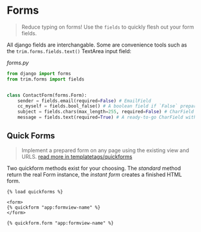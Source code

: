 # Forms

> Reduce typing on forms! Use the `fields` to quickly flesh out your form fields.

All django fields are interchangable. Some are convenience tools such as the `trim.forms.fields.text()` TextArea input field:

_forms.py_
```py
from django import forms
from trim.forms import fields


class ContactForm(forms.Form):
    sender = fields.email(required=False) # EmailField
    cc_myself = fields.bool_false() # A boolean field if `False` prepared
    subject = fields.chars(max_length=255, required=False) # CharField
    message = fields.text(required=True) # A ready-to-go CharField with a TextArea widget
```

## Quick Forms

> Implement a prepared form on any page using the existing view and URLS. [read more in templatetags/quickforms](./quickforms.md)

Two quickform methods exist for your choosing. The _standard_ method return the real Form instance, the _instant form_ creates a finished HTML form.

```jinja
{% load quickforms %}

<form>
{% quickform "app:formview-name" %}
</form>

{% quickform.form "app:formview-name" %}
```


